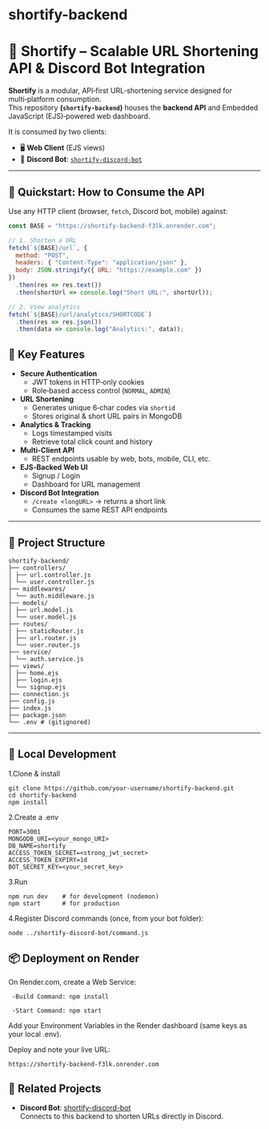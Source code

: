 # shortify-backend

# 🔗 Shortify – Scalable URL Shortening API & Discord Bot Integration

**Shortify** is a modular, API‑first URL‑shortening service designed for multi‑platform consumption.  
This repository **(`shortify-backend`)** houses the **backend API** and Embedded JavaScript (EJS)‑powered web dashboard.  

It is consumed by two clients:

- 🖥️ **Web Client** (EJS views)  
- 🤖 **Discord Bot**: [`shortify-discord-bot`](https://github.com/SHISHIR1507/shortify-discord-bot)  

---

## 🔌 Quickstart: How to Consume the API

Use any HTTP client (browser, `fetch`, Discord bot, mobile) against:

```js
const BASE = "https://shortify-backend-f3lk.onrender.com";

// 1. Shorten a URL
fetch(`${BASE}/url`, {
  method: "POST",
  headers: { "Content-Type": "application/json" },
  body: JSON.stringify({ URL: "https://example.com" })
})
  .then(res => res.text())
  .then(shortUrl => console.log("Short URL:", shortUrl));

// 2. View analytics
fetch(`${BASE}/url/analytics/SHORTCODE`)
  .then(res => res.json())
  .then(data => console.log("Analytics:", data));
```

## 🚀 Key Features

- **Secure Authentication**  
  - JWT tokens in HTTP‑only cookies  
  - Role‑based access control (`NORMAL`, `ADMIN`)
- **URL Shortening**  
  - Generates unique 6‑char codes via `shortid`  
  - Stores original & short URL pairs in MongoDB
- **Analytics & Tracking**  
  - Logs timestamped visits  
  - Retrieve total click count and history
- **Multi‑Client API**  
  - REST endpoints usable by web, bots, mobile, CLI, etc.
- **EJS‑Backed Web UI**  
  - Signup / Login  
  - Dashboard for URL management
- **Discord Bot Integration**  
  - `/create <longURL>` → returns a short link  
  - Consumes the same REST API endpoints

---

## 📁 Project Structure
```
shortify-backend/
├── controllers/
│ ├── url.controller.js
│ └── user.controller.js
├── middlewares/
│ └── auth.middleware.js
├── models/
│ ├── url.model.js
│ └── user.model.js
├── routes/
│ ├── staticRouter.js
│ ├── url.router.js
│ └── user.router.js
├── service/
│ └── auth.service.js
├── views/
│ ├── home.ejs
│ ├── login.ejs
│ └── signup.ejs
├── connection.js
├── config.js
├── index.js
├── package.json
└── .env # (gitignored)
```





---

## 🔧 Local Development

1.Clone & install
```
git clone https://github.com/your-username/shortify-backend.git
cd shortify-backend
npm install
```

2.Create a .env
```
PORT=3001
MONGODB_URI=<your_mongo_URI>
DB_NAME=shortify
ACCESS_TOKEN_SECRET=<strong_jwt_secret>
ACCESS_TOKEN_EXPIRY=1d
BOT_SECRET_KEY=<your_secret_key>
```

3.Run
```
npm run dev    # for development (nodemon)
npm start      # for production
```

4.Register Discord commands (once, from your bot folder):
```
node ../shortify-discord-bot/command.js
```

## 📦 Deployment on Render


On Render.com, create a Web Service:

     -Build Command: npm install

     -Start Command: npm start
   
Add your Environment Variables in the Render dashboard (same keys as your local .env).

Deploy and note your live URL:

```
https://shortify-backend-f3lk.onrender.com
```

## 🤝 Related Projects

- **Discord Bot**: [shortify-discord-bot](https://github.com/SHISHIR1507/shortify-discord-bot)  
  Connects to this backend to shorten URLs directly in Discord.
